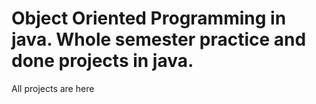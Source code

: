 # Object Oriented Programming in java. Whole semester practice and done projects in java.
All projects are here
